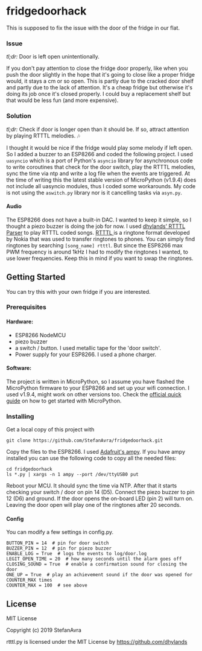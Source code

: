 # fridgedoorhack
This is supposed to fix the issue with the door of the fridge in our flat.

### Issue
*tl;dr:* Door is left open unintentionally.

If you don't pay attention to close the fridge door properly, like when you push the door slightly in the hope that it's
going to close like a proper fridge would, it stays a cm or so open. This is partly due to the cracked door shelf and
partly due to the lack of attention. It's a cheap fridge but otherwise it's doing its job once it's closed properly. I
could buy a replacement shelf but that would be less fun (and more expensive).

### Solution
*tl;dr:* Check if door is longer open than it should be. If so, attract attention by playing RTTTL melodies. :notes:

I thought it would be nice if the fridge would play some melody if left open. So I added a buzzer to an ESP8266 and coded
the following project. I used `uasyncio` which is a port of Python's `asyncio` library for asynchronous code to
write coroutines that check for the door switch, play the RTTTL melodies, sync the time via ntp and write a log file when the
events are triggered.
At the time of writing this the latest stable version of MicroPython (v1.9.4) does not include all uasyncio modules,
thus I coded some workarounds. My code is not using the `aswitch.py` library nor is it cancelling tasks via `asyn.py`.

#### Audio
The ESP8266 does not have a built-in DAC. I wanted to keep it simple, so I thought a piezo buzzer is doing the job for now.
I used [dhylands' RTTTL Parser](https://github.com/dhylands/upy-rtttl) to play RTTTL coded songs.
[RTTTL ](https://en.wikipedia.org/wiki/Ring_Tone_Transfer_Language) is a ringtone
format developed by Nokia that was used to transfer ringtones to phones. You can simply find ringtones by searching 
`[song_name] rtttl`. But since the ESP8266 max PWM frequency is around 1kHz I had to modify the ringtones I wanted, to use lower frequencies.
Keep this in mind if you want to swap the ringtones.

## Getting Started
You can try this with your own fridge if you are interested.

### Prerequisites

#### Hardware:
* ESP8266 NodeMCU
* piezo buzzer
* a switch / button. I used metallic tape for the 'door switch'. 
* Power supply for your ESP8266. I used a phone charger.

#### Software:
The project is written in MicroPython, so I assume you have flashed the MicroPython firmware to your ESP8266 and set up your wifi connection.
I used v1.9.4, might work on other versions too.
Check the [official quick guide](https://docs.micropython.org/en/latest/esp8266/tutorial/intro.html) on how to get started with MicroPython.

### Installing
Get a local copy of this project with

```git clone https://github.com/StefanAvra/fridgedoorhack.git```

Copy the files to the ESP8266. I used [Adafruit's ampy](https://github.com/adafruit/ampy).
If you have ampy installed you can use the following code to copy all the needed files:

```
cd fridgedoorhack
ls *.py | xargs -n 1 ampy --port /dev/ttyUSB0 put
```

Reboot your MCU. It should sync the time via NTP. After that it starts checking your switch / door on pin 14 (D5).
Connect the piezo buzzer to pin 12 (D6) and ground. If the door opens the on-board LED (pin 2) will turn on.
Leaving the door open will play one of the ringtones after 20 seconds.

#### Config
You can modify a few settings in config.py.

```
BUTTON_PIN = 14  # pin for door switch
BUZZER_PIN = 12  # pin for piezo buzzer
ENABLE_LOG = True  # logs the events to log/door.log
LEGIT_OPEN_TIME = 20  # how many seconds until the alarm goes off
CLOSING_SOUND = True  # enable a confirmation sound for closing the door
ONE_UP = True  # play an achievement sound if the door was opened for COUNTER_MAX times
COUNTER_MAX = 100  # see above
```

## License
MIT License

Copyright (c) 2019 StefanAvra



rtttl.py is licensed under the MIT License by https://github.com/dhylands
